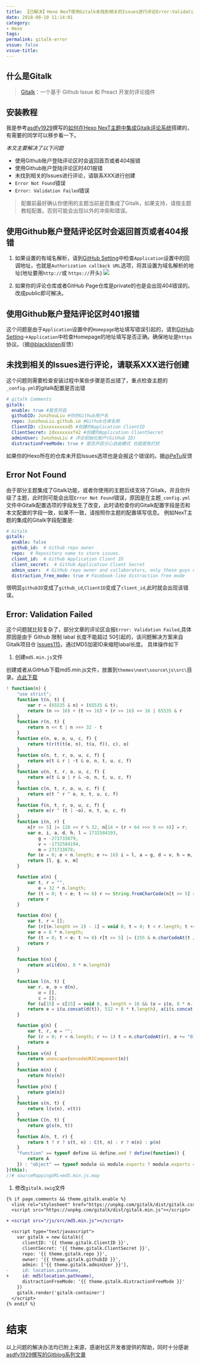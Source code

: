 ```yaml
---
title: 【已解决】Hexo NexT使用Gitalk未找到相关的Issues进行评论Error:Validation Failed
date: 2018-08-10 11:14:01
category:
- Hexo
tags:
permalink: gitalk-error
vssue: false
vssue-title:
---
```

## 什么是Gitalk
>[Gitalk](http://jianshu.com)：一个基于 Github Issue 和 Preact 开发的评论插件

## 安装教程
我是参考[asdfv1929](https://asdfv1929.github.io/categories/GitBlog/)撰写的[如何在Hexo NexT主题中集成Gitalk评论系统](https://asdfv1929.github.io/2018/01/20/gitalk/)搭建的，有需要的同学可以移步看一下。

*本文主要解决了以下问题*
- 使用Github账户登陆评论区时会返回首页或者404报错
- 使用Github账户登陆评论区时401报错
- 未找到相关的Issues进行评论，请联系XXX进行创建
- `Error Not Found`错误
- `Error: Validation Failed`错误
  
<!-- more -->
>配置前最好确认你使用的主题当前是否集成了Gitalk，如果支持，请按主题教程配置。否则可能会出现以外的冲突和错误。

## 使用Github账户登陆评论区时会返回首页或者404报错
1. 如果设置的有域名解析，请到[GitHub Setting](https://github.com/settings/applications)中检查`Application`设置中的回调地址，也就是`Authorization callback URL`选项，将其设置为域名解析的地址(地址要用`http://`或 `https://`开头)
![](callback.webp)

2. 如果你的评论仓库或者GitHub Page仓库是private的也是会出现404错误的。改成public即可解决。

## 使用Github账户登陆评论区时401报错
这个问题是由于`Application`设置中的`Homepage`地址填写错误引起的，请到[GitHub Setting](https://github.com/settings/applications)->`Application`中检查Homepage的地址填写是否正确。确保地址是`https`协议。（据[@blacklisten]()反馈）

## 未找到相关的Issues进行评论，请联系XXX进行创建
这个问题则需要检查安装过程中某些步骤是否出错了，重点检查主题的`_config.yml`的gitalk配置是否出错
```yaml
# gitalk Comments
gitalk:
  enable: true #是否开启
  githubID: JunzhouLiu #你的Github用户名
  repo: JunzhouLiu.github.io #Github仓库名称
  ClientID: c2xxxxxxxxxd5 #创建的Application ClientID
  ClientSecret: 2dxxxxxxxf42 #创建的Application ClientSecret
  adminUser: JunzhouLiu # 评论初始化账户(GitHub ID)
  distractionFreeMode: true # 是否开启分心自由模式 也就是免打扰
```
如果你的Hexo所在的仓库未开启Issues选项也是会报这个错误的。据[@PeTu](http://pengtuo.tech/)反馈

## Error Not Found
由于部分主题集成了Gitalk功能，或者你使用的主题后续支持了Gitalk，并且你升级了主题，此时则可能会出现`Error Not Found`错误，原因是在主题`_config.yml`文件中Gitalk配置选项的字段发生了改变，此时请检查你的Gitalk配置字段是否和本文配置的字段一致，如果不一致，请按照你主题的配置填写信息。
例如NexT主题的集成的Gitalk字段配置是:

```yaml
# Gitalk
gitalk:
  enable: false
  github_id:  # Github repo owner
  repo:  # Repository name to store issues.
  client_id:  # Github Application Client ID
  client_secret:  # Github Application Client Secret
  admin_user:  # GitHub repo owner and collaborators, only these guys can initialize github issues
  distraction_free_mode: true # Facebook-like distraction free mode
```
很明显`githubID`变成了`github_id`,`ClientID`变成了`client_id`,此时就会出现该错误。

## Error: Validation Failed

这个问题就比较复杂了，部分文章的评论区会报`Error: Validation Failed`,具体原因是由于 Github 限制 labal 长度不能超过 50引起的，该问题解决方案来自Gitalk项目仓 [Issues115](https://github.com/gitalk/gitalk/issues/115)，通过MD5加密ID来缩短labal长度。
具体操作如下

1. 创建`md5.min.js`文件

创建或者从GitHub下载md5.min.js文件，放置到`themes\next\source\js\src\`目录。[点此下载]( https://github.com/blueimp/JavaScript-MD5/blob/master/js/md5.min.js)

```js
! function(n) {
    "use strict";
    function t(n, t) {
        var r = (65535 & n) + (65535 & t);
        return (n >> 16) + (t >> 16) + (r >> 16) << 16 | 65535 & r
    }
    function r(n, t) {
        return n << t | n >>> 32 - t
    }
    function e(n, e, o, u, c, f) {
        return t(r(t(t(e, n), t(u, f)), c), o)
    }
    function o(n, t, r, o, u, c, f) {
        return e(t & r | ~t & o, n, t, u, c, f)
    }
    function u(n, t, r, o, u, c, f) {
        return e(t & o | r & ~o, n, t, u, c, f)
    }
    function c(n, t, r, o, u, c, f) {
        return e(t ^ r ^ o, n, t, u, c, f)
    }
    function f(n, t, r, o, u, c, f) {
        return e(r ^ (t | ~o), n, t, u, c, f)
    }
    function i(n, r) {
        n[r >> 5] |= 128 << r % 32, n[14 + (r + 64 >>> 9 << 4)] = r;
        var e, i, a, d, h, l = 1732584193,
            g = -271733879,
            v = -1732584194,
            m = 271733878;
        for (e = 0; e < n.length; e += 16) i = l, a = g, d = v, h = m, g = f(g = f(g = f(g = f(g = c(g = c(g = c(g = c(g = u(g = u(g = u(g = u(g = o(g = o(g = o(g = o(g, v = o(v, m = o(m, l = o(l, g, v, m, n[e], 7, -680876936), g, v, n[e + 1], 12, -389564586), l, g, n[e + 2], 17, 606105819), m, l, n[e + 3], 22, -1044525330), v = o(v, m = o(m, l = o(l, g, v, m, n[e + 4], 7, -176418897), g, v, n[e + 5], 12, 1200080426), l, g, n[e + 6], 17, -1473231341), m, l, n[e + 7], 22, -45705983), v = o(v, m = o(m, l = o(l, g, v, m, n[e + 8], 7, 1770035416), g, v, n[e + 9], 12, -1958414417), l, g, n[e + 10], 17, -42063), m, l, n[e + 11], 22, -1990404162), v = o(v, m = o(m, l = o(l, g, v, m, n[e + 12], 7, 1804603682), g, v, n[e + 13], 12, -40341101), l, g, n[e + 14], 17, -1502002290), m, l, n[e + 15], 22, 1236535329), v = u(v, m = u(m, l = u(l, g, v, m, n[e + 1], 5, -165796510), g, v, n[e + 6], 9, -1069501632), l, g, n[e + 11], 14, 643717713), m, l, n[e], 20, -373897302), v = u(v, m = u(m, l = u(l, g, v, m, n[e + 5], 5, -701558691), g, v, n[e + 10], 9, 38016083), l, g, n[e + 15], 14, -660478335), m, l, n[e + 4], 20, -405537848), v = u(v, m = u(m, l = u(l, g, v, m, n[e + 9], 5, 568446438), g, v, n[e + 14], 9, -1019803690), l, g, n[e + 3], 14, -187363961), m, l, n[e + 8], 20, 1163531501), v = u(v, m = u(m, l = u(l, g, v, m, n[e + 13], 5, -1444681467), g, v, n[e + 2], 9, -51403784), l, g, n[e + 7], 14, 1735328473), m, l, n[e + 12], 20, -1926607734), v = c(v, m = c(m, l = c(l, g, v, m, n[e + 5], 4, -378558), g, v, n[e + 8], 11, -2022574463), l, g, n[e + 11], 16, 1839030562), m, l, n[e + 14], 23, -35309556), v = c(v, m = c(m, l = c(l, g, v, m, n[e + 1], 4, -1530992060), g, v, n[e + 4], 11, 1272893353), l, g, n[e + 7], 16, -155497632), m, l, n[e + 10], 23, -1094730640), v = c(v, m = c(m, l = c(l, g, v, m, n[e + 13], 4, 681279174), g, v, n[e], 11, -358537222), l, g, n[e + 3], 16, -722521979), m, l, n[e + 6], 23, 76029189), v = c(v, m = c(m, l = c(l, g, v, m, n[e + 9], 4, -640364487), g, v, n[e + 12], 11, -421815835), l, g, n[e + 15], 16, 530742520), m, l, n[e + 2], 23, -995338651), v = f(v, m = f(m, l = f(l, g, v, m, n[e], 6, -198630844), g, v, n[e + 7], 10, 1126891415), l, g, n[e + 14], 15, -1416354905), m, l, n[e + 5], 21, -57434055), v = f(v, m = f(m, l = f(l, g, v, m, n[e + 12], 6, 1700485571), g, v, n[e + 3], 10, -1894986606), l, g, n[e + 10], 15, -1051523), m, l, n[e + 1], 21, -2054922799), v = f(v, m = f(m, l = f(l, g, v, m, n[e + 8], 6, 1873313359), g, v, n[e + 15], 10, -30611744), l, g, n[e + 6], 15, -1560198380), m, l, n[e + 13], 21, 1309151649), v = f(v, m = f(m, l = f(l, g, v, m, n[e + 4], 6, -145523070), g, v, n[e + 11], 10, -1120210379), l, g, n[e + 2], 15, 718787259), m, l, n[e + 9], 21, -343485551), l = t(l, i), g = t(g, a), v = t(v, d), m = t(m, h);
        return [l, g, v, m]
    }

    function a(n) {
        var t, r = "",
            e = 32 * n.length;
        for (t = 0; t < e; t += 8) r += String.fromCharCode(n[t >> 5] >>> t % 32 & 255);
        return r
    }

    function d(n) {
        var t, r = [];
        for (r[(n.length >> 2) - 1] = void 0, t = 0; t < r.length; t += 1) r[t] = 0;
        var e = 8 * n.length;
        for (t = 0; t < e; t += 8) r[t >> 5] |= (255 & n.charCodeAt(t / 8)) << t % 32;
        return r
    }

    function h(n) {
        return a(i(d(n), 8 * n.length))
    }

    function l(n, t) {
        var r, e, o = d(n),
            u = [],
            c = [];
        for (u[15] = c[15] = void 0, o.length > 16 && (o = i(o, 8 * n.length)), r = 0; r < 16; r += 1) u[r] = 909522486 ^ o[r], c[r] = 1549556828 ^ o[r];
        return e = i(u.concat(d(t)), 512 + 8 * t.length), a(i(c.concat(e), 640))
    }

    function g(n) {
        var t, r, e = "";
        for (r = 0; r < n.length; r += 1) t = n.charCodeAt(r), e += "0123456789abcdef".charAt(t >>> 4 & 15) + "0123456789abcdef".charAt(15 & t);
        return e
    }
    function v(n) {
        return unescape(encodeURIComponent(n))
    }
    function m(n) {
        return h(v(n))
    }
    function p(n) {
        return g(m(n))
    }
    function s(n, t) {
        return l(v(n), v(t))
    }
    function C(n, t) {
        return g(s(n, t))
    }
    function A(n, t, r) {
        return t ? r ? s(t, n) : C(t, n) : r ? m(n) : p(n)
    }
    "function" == typeof define && define.amd ? define(function() {
        return A
    }) : "object" == typeof module && module.exports ? module.exports = A : n.md5 = A
}(this);
//# sourceMappingURL=md5.min.js.map
```

1. 修改`gitalk.swig`文件

``` diff 文件位置     themes\next\layout\_third-party\comments\gitalk.swig
{% if page.comments && theme.gitalk.enable %}
  <link rel="stylesheet" href="https://unpkg.com/gitalk/dist/gitalk.css">
  <script src="https://unpkg.com/gitalk/dist/gitalk.min.js"></script>

+ <script src="/js/src/md5.min.js"></script>

  <script type="text/javascript">
    var gitalk = new Gitalk({
      clientID: '{{ theme.gitalk.ClientID }}',
      clientSecret: '{{ theme.gitalk.ClientSecret }}',
      repo: '{{ theme.gitalk.repo }}',
      owner: '{{ theme.gitalk.githubID }}',
      admin: ['{{ theme.gitalk.adminUser }}'],
-     id: location.pathname,
+     id: md5(location.pathname),
      distractionFreeMode: '{{ theme.gitalk.distractionFreeMode }}'
    })
    gitalk.render('gitalk-container')
  </script>
{% endif %}

```

# 结束
以上问题的解决办法均已附上来源，感谢社区开发者提供的帮助，同时十分感谢[asdfv1929撰写的Gitblog系列文章](https://asdfv1929.github.io/categories/GitBlog/)
